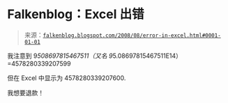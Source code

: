 <!--yml

分类：未分类

日期：2024-05-12 23:01:26

-->

# Falkenblog：Excel 出错

> 来源：[`falkenblog.blogspot.com/2008/08/error-in-excel.html#0001-01-01`](http://falkenblog.blogspot.com/2008/08/error-in-excel.html#0001-01-01)

我注意到 9*508697815467511（又名 9*5.08697815467511E14）=4578280339207599

但在 Excel 中显示为 4578280339207600\.

我想要退款！
